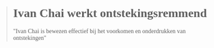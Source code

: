 ><h1 style="font-family:papyrus">Ivan Chai werkt ontstekingsremmend</h1>
>
><p style="font-family:papyrus">"Ivan Chai is bewezen effectief bij het voorkomen en onderdrukken van ontstekingen"</p>
